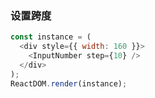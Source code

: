 ### 设置跨度

<!--start-code-->

```js
const instance = (
  <div style={{ width: 160 }}>
    <InputNumber step={10} />
  </div>
);
ReactDOM.render(instance);
```

<!--end-code-->
